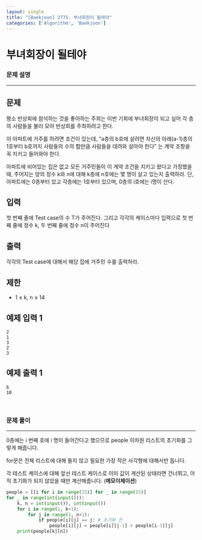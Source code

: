 ```yaml
---
layout: single
title: "[Baekjoon] 2775. 부녀회장이 될테야"
categories: ['Algorithm', 'Baekjoon']
---
```




# 부녀회장이 될테야

### 문제 설명

---

## 문제

평소 반상회에 참석하는 것을 좋아하는 주희는 이번 기회에 부녀회장이 되고 싶어 각 층의 사람들을 불러 모아 반상회를 주최하려고 한다.

이 아파트에 거주를 하려면 조건이 있는데, “a층의 b호에 살려면 자신의 아래(a-1)층의 1호부터 b호까지 사람들의 수의 합만큼 사람들을 데려와 살아야 한다” 는 계약 조항을 꼭 지키고 들어와야 한다.

아파트에 비어있는 집은 없고 모든 거주민들이 이 계약 조건을 지키고 왔다고 가정했을 때, 주어지는 양의 정수 k와 n에 대해 k층에 n호에는 몇 명이 살고 있는지 출력하라. 단, 아파트에는 0층부터 있고 각층에는 1호부터 있으며, 0층의 i호에는 i명이 산다.

## 입력

첫 번째 줄에 Test case의 수 T가 주어진다. 그리고 각각의 케이스마다 입력으로 첫 번째 줄에 정수 k, 두 번째 줄에 정수 n이 주어진다

## 출력

각각의 Test case에 대해서 해당 집에 거주민 수를 출력하라.

## 제한

* 1 ≤ k, n ≤ 14

## 예제 입력 1 

```
2
1
3
2
3
```

## 예제 출력 1 

```
6
10
```

<br>

### 문제 풀이

---

0층에는 i 번째 호에 i 명이 들어간다고 했으므로 people 이차원 리스트의 초기화를 그렇게 해줍니다. 

for문은 전체 리스트에 대해 돌지 않고 필요한 가장 작은 사각형에 대해서만 돕니다. 

각 테스트 케이스에 대해 앞선 테스트 케이스로 이미 값이 계산된 상태라면 건너뛰고, 아직 초기화가 되지 않았을 때만 계산해줍니다. (**메모이제이션**)

```python
people = [[i for i in range(15)] for _ in range(15)]
for _ in range(int(input())):
    k, n = int(input()), int(input())
    for i in range(1, k+1):
        for j in range(1, n+1):
            if people[i][j] == j: # 초기화 전
                people[i][j] = people[i][j-1] + people[i-1][j]
    print(people[k][n])
```

<br>

